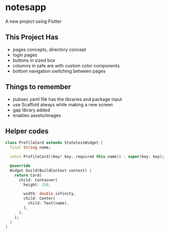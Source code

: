 # notesapp

A new project using Flutter

## This Project Has
- pages concepts, directory concept
- login pages
- buttons in sized box
- columns in safe are with custom color components
- bottom navigation switching between pages

## Things to remember
- pubsec.yaml file has the libraries and package input
- use Scaffold always while making a new screen
- gap library added
- enables assets/images

## Helper codes

```dart
class ProfileCard extends StatelessWidget {
  final String name;

  const ProfileCard({Key? key, required this.name}) : super(key: key);

  @override
  Widget build(BuildContext context) {
    return Card(
      child: Container(
        height: 150,

        width: double.infinity,
        child: Center(
          child: Text(name),
        ),
      ),
    );
  }
}

```